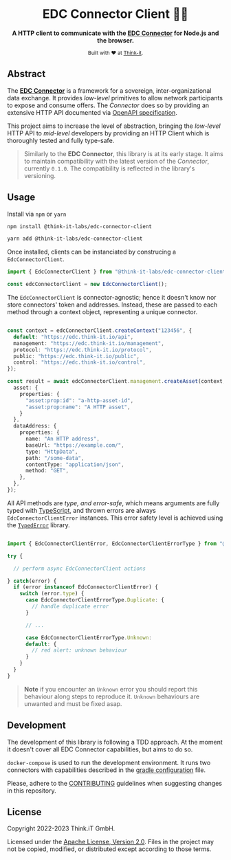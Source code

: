 <div align="center">
  <h1>EDC Connector Client 👩‍🚀</h1>
  <p>
    <b>
      A HTTP client to communicate with the <a href="https://github.com/eclipse-edc/Connector">EDC Connector</a> for Node.js and the browser.
    </b>
  </p>
  <sub>
    Built with ❤️ at <a href="https://think-it.io">Think-it</a>.
  </sub>
</div>

## Abstract

The [**EDC Connector**](https://github.com/eclipse-edc/Connector) is a framework for a sovereign, inter-organizational
data exchange. It provides _low-level_ primitives to allow network participants to expose and consume offers.
The _Connector_ does so by providing an extensive HTTP API documented via
[OpenAPI specification](https://github.com/eclipse-edc/Connector/blob/a6fdb2a0b4360629ec562e11ae19d077162200b7/resources/openapi/openapi.yaml).

This project aims to increase the level of abstraction, bringing the _low-level_ HTTP API to _mid-level_
developers by providing an HTTP Client which is thoroughly tested and fully type-safe.

> Similarly to the **EDC Connector**, this library is at its early stage.
> It aims to maintain compatibility with the latest version of the _Connector_, currently `0.1.0`.
> The compatibility is reflected in the library's versioning.

## Usage

Install via `npm` or `yarn`

```sh
npm install @think-it-labs/edc-connector-client
```

```sh
yarn add @think-it-labs/edc-connector-client
```

Once installed, clients can be instanciated by construcing a `EdcConnectorClient`.

```ts
import { EdcConnectorClient } from "@think-it-labs/edc-connector-client"

const edcConnectorClient = new EdcConnectorClient();

```

The `EdcConnectorClient` is connector-agnostic; hence it doesn't know nor store
connectors' token and addresses. Instead, these are passed to each method through a context
object, representing a unique connector.

```ts

const context = edcConnectorClient.createContext("123456", {
  default: "https://edc.think-it.io/api",
  management: "https://edc.think-it.io/management",
  protocol: "https://edc.think-it.io/protocol",
  public: "https://edc.think-it.io/public",
  control: "https://edc.think-it.io/control",
});

const result = await edcConnectorClient.management.createAsset(context, {
  asset: {
    properties: {
      "asset:prop:id": "a-http-asset-id",
      "asset:prop:name": "A HTTP asset",
    }
  },
  dataAddress: {
    properties: {
      name: "An HTTP address",
      baseUrl: "https://example.com/",
      type: "HttpData",
      path: "/some-data",
      contentType: "application/json",
      method: "GET",
    },
  },
});

```

All API methods are _type, and error-safe_, which means arguments are fully typed
with [TypeScript](https://www.typescriptlang.org/), and thrown errors are always
`EdcConnectorClientError` instances. This error safety level is achieved using the
[`TypedError`](https://github.com/Think-iT-Labs/typed-error) library.

```ts

import { EdcConnectorClientError, EdcConnectorClientErrorType } from "@think-it-labs/edc-connector-client"

try {

  // perform async EdcConnectorClient actions

} catch(error) {
  if (error instanceof EdcConnectorClientError) {
    switch (error.type) {
      case EdcConnectorClientErrorType.Duplicate: {
        // handle duplicate error
      }

      // ...

      case EdcConnectorClientErrorType.Unknown:
      default: {
        // red alert: unknown behaviour
      }
    }
  }
}

```

> **Note** if you encounter an `Unknown` error you should report this behaviour
> along steps to reproduce it. `Unknown` behaviours are unwanted and must be fixed asap.

## Development

The development of this library is following a TDD approach. At the moment it
doesn't cover all EDC Connector capabilities, but aims to do so.

`docker-compose` is used to run the development environment. It runs two
connectors with capabilities described in the
[gradle configuration](connector/build.gradle.kts) file.

Please, adhere to the [CONTRIBUTING](CONTRIBUTING.md) guidelines when suggesting
changes in this repository.

## License

Copyright 2022-2023 Think.iT GmbH.

Licensed under the [Apache License, Version 2.0](LICENSE). Files in the project
may not be copied, modified, or distributed except according to those terms.

